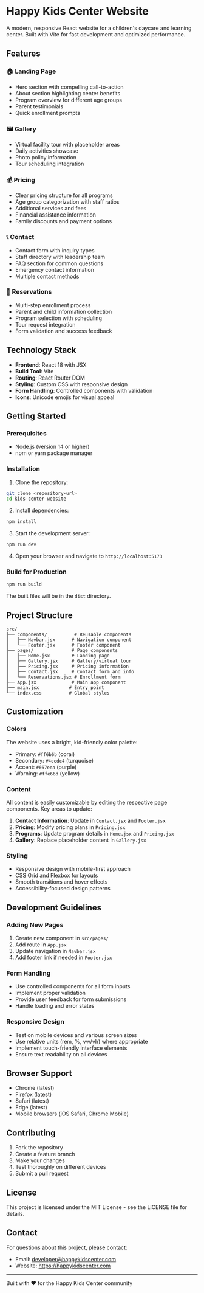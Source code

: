 # Happy Kids Center Website

A modern, responsive React website for a children's daycare and learning center. Built with Vite for fast development and optimized performance.

## Features

### 🏠 Landing Page
- Hero section with compelling call-to-action
- About section highlighting center benefits
- Program overview for different age groups
- Parent testimonials
- Quick enrollment prompts

### 🖼️ Gallery
- Virtual facility tour with placeholder areas
- Daily activities showcase
- Photo policy information
- Tour scheduling integration

### 💰 Pricing
- Clear pricing structure for all programs
- Age group categorization with staff ratios
- Additional services and fees
- Financial assistance information
- Family discounts and payment options

### 📞 Contact
- Contact form with inquiry types
- Staff directory with leadership team
- FAQ section for common questions
- Emergency contact information
- Multiple contact methods

### 📝 Reservations
- Multi-step enrollment process
- Parent and child information collection
- Program selection with scheduling
- Tour request integration
- Form validation and success feedback

## Technology Stack

- **Frontend**: React 18 with JSX
- **Build Tool**: Vite
- **Routing**: React Router DOM
- **Styling**: Custom CSS with responsive design
- **Form Handling**: Controlled components with validation
- **Icons**: Unicode emojis for visual appeal

## Getting Started

### Prerequisites
- Node.js (version 14 or higher)
- npm or yarn package manager

### Installation

1. Clone the repository:
```bash
git clone <repository-url>
cd kids-center-website
```

2. Install dependencies:
```bash
npm install
```

3. Start the development server:
```bash
npm run dev
```

4. Open your browser and navigate to `http://localhost:5173`

### Build for Production

```bash
npm run build
```

The built files will be in the `dist` directory.

## Project Structure

```
src/
├── components/          # Reusable components
│   ├── Navbar.jsx      # Navigation component
│   └── Footer.jsx      # Footer component
├── pages/              # Page components
│   ├── Home.jsx        # Landing page
│   ├── Gallery.jsx     # Gallery/virtual tour
│   ├── Pricing.jsx     # Pricing information
│   ├── Contact.jsx     # Contact form and info
│   └── Reservations.jsx # Enrollment form
├── App.jsx             # Main app component
├── main.jsx           # Entry point
└── index.css          # Global styles
```

## Customization

### Colors
The website uses a bright, kid-friendly color palette:
- Primary: `#ff6b6b` (coral)
- Secondary: `#4ecdc4` (turquoise)
- Accent: `#667eea` (purple)
- Warning: `#ffe66d` (yellow)

### Content
All content is easily customizable by editing the respective page components. Key areas to update:

1. **Contact Information**: Update in `Contact.jsx` and `Footer.jsx`
2. **Pricing**: Modify pricing plans in `Pricing.jsx`
3. **Programs**: Update program details in `Home.jsx` and `Pricing.jsx`
4. **Gallery**: Replace placeholder content in `Gallery.jsx`

### Styling
- Responsive design with mobile-first approach
- CSS Grid and Flexbox for layouts
- Smooth transitions and hover effects
- Accessibility-focused design patterns

## Development Guidelines

### Adding New Pages
1. Create new component in `src/pages/`
2. Add route in `App.jsx`
3. Update navigation in `Navbar.jsx`
4. Add footer link if needed in `Footer.jsx`

### Form Handling
- Use controlled components for all form inputs
- Implement proper validation
- Provide user feedback for form submissions
- Handle loading and error states

### Responsive Design
- Test on mobile devices and various screen sizes
- Use relative units (rem, %, vw/vh) where appropriate
- Implement touch-friendly interface elements
- Ensure text readability on all devices

## Browser Support

- Chrome (latest)
- Firefox (latest)
- Safari (latest)
- Edge (latest)
- Mobile browsers (iOS Safari, Chrome Mobile)

## Contributing

1. Fork the repository
2. Create a feature branch
3. Make your changes
4. Test thoroughly on different devices
5. Submit a pull request

## License

This project is licensed under the MIT License - see the LICENSE file for details.

## Contact

For questions about this project, please contact:
- Email: developer@happykidscenter.com
- Website: https://happykidscenter.com

---

Built with ❤️ for the Happy Kids Center community
